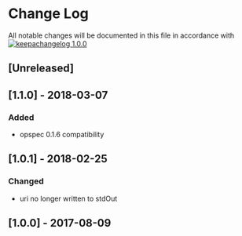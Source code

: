 # Change Log

All notable changes will be documented in this file in accordance with
[![keepachangelog 1.0.0](https://img.shields.io/badge/keepachangelog-1.0.0-brightgreen.svg)](http://keepachangelog.com/en/1.0.0/)

## \[Unreleased]

## \[1.1.0] - 2018-03-07

### Added

- opspec 0.1.6 compatibility

## \[1.0.1] - 2018-02-25

### Changed

- uri no longer written to stdOut

## \[1.0.0] - 2017-08-09

